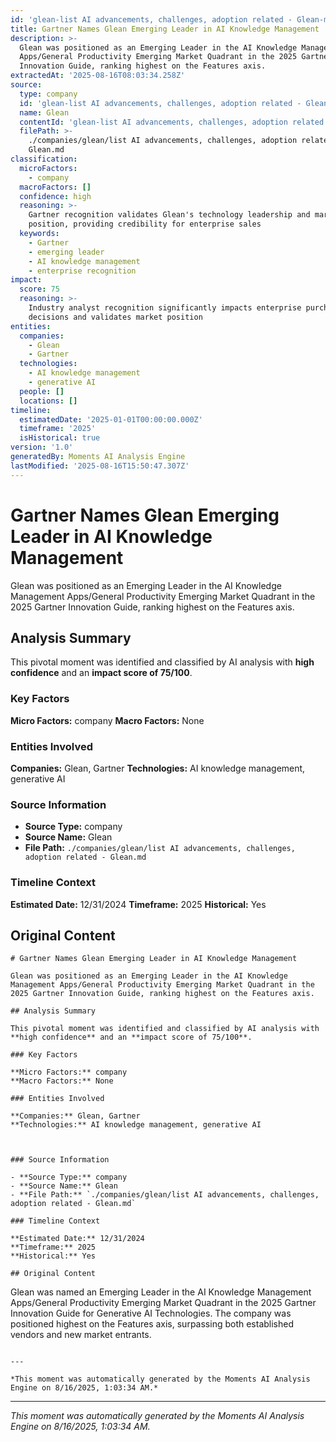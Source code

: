 ```yaml
---
id: 'glean-list AI advancements, challenges, adoption related - Glean-moment-3'
title: Gartner Names Glean Emerging Leader in AI Knowledge Management
description: >-
  Glean was positioned as an Emerging Leader in the AI Knowledge Management
  Apps/General Productivity Emerging Market Quadrant in the 2025 Gartner
  Innovation Guide, ranking highest on the Features axis.
extractedAt: '2025-08-16T08:03:34.258Z'
source:
  type: company
  id: 'glean-list AI advancements, challenges, adoption related - Glean'
  name: Glean
  contentId: 'glean-list AI advancements, challenges, adoption related - Glean'
  filePath: >-
    ./companies/glean/list AI advancements, challenges, adoption related -
    Glean.md
classification:
  microFactors:
    - company
  macroFactors: []
  confidence: high
  reasoning: >-
    Gartner recognition validates Glean's technology leadership and market
    position, providing credibility for enterprise sales
  keywords:
    - Gartner
    - emerging leader
    - AI knowledge management
    - enterprise recognition
impact:
  score: 75
  reasoning: >-
    Industry analyst recognition significantly impacts enterprise purchasing
    decisions and validates market position
entities:
  companies:
    - Glean
    - Gartner
  technologies:
    - AI knowledge management
    - generative AI
  people: []
  locations: []
timeline:
  estimatedDate: '2025-01-01T00:00:00.000Z'
  timeframe: '2025'
  isHistorical: true
version: '1.0'
generatedBy: Moments AI Analysis Engine
lastModified: '2025-08-16T15:50:47.307Z'
---
```

# Gartner Names Glean Emerging Leader in AI Knowledge Management

Glean was positioned as an Emerging Leader in the AI Knowledge Management Apps/General Productivity Emerging Market Quadrant in the 2025 Gartner Innovation Guide, ranking highest on the Features axis.

## Analysis Summary

This pivotal moment was identified and classified by AI analysis with **high confidence** and an **impact score of 75/100**.

### Key Factors

**Micro Factors:** company
**Macro Factors:** None

### Entities Involved

**Companies:** Glean, Gartner
**Technologies:** AI knowledge management, generative AI



### Source Information

- **Source Type:** company
- **Source Name:** Glean
- **File Path:** `./companies/glean/list AI advancements, challenges, adoption related - Glean.md`

### Timeline Context

**Estimated Date:** 12/31/2024
**Timeframe:** 2025
**Historical:** Yes

## Original Content

```
# Gartner Names Glean Emerging Leader in AI Knowledge Management

Glean was positioned as an Emerging Leader in the AI Knowledge Management Apps/General Productivity Emerging Market Quadrant in the 2025 Gartner Innovation Guide, ranking highest on the Features axis.

## Analysis Summary

This pivotal moment was identified and classified by AI analysis with **high confidence** and an **impact score of 75/100**.

### Key Factors

**Micro Factors:** company
**Macro Factors:** None

### Entities Involved

**Companies:** Glean, Gartner
**Technologies:** AI knowledge management, generative AI



### Source Information

- **Source Type:** company
- **Source Name:** Glean
- **File Path:** `./companies/glean/list AI advancements, challenges, adoption related - Glean.md`

### Timeline Context

**Estimated Date:** 12/31/2024
**Timeframe:** 2025
**Historical:** Yes

## Original Content

```
Glean was named an Emerging Leader in the AI Knowledge Management Apps/General Productivity Emerging Market Quadrant in the 2025 Gartner Innovation Guide for Generative AI Technologies. The company was positioned highest on the Features axis, surpassing both established vendors and new market entrants.
```

---

*This moment was automatically generated by the Moments AI Analysis Engine on 8/16/2025, 1:03:34 AM.*

```

---

*This moment was automatically generated by the Moments AI Analysis Engine on 8/16/2025, 1:03:34 AM.*

